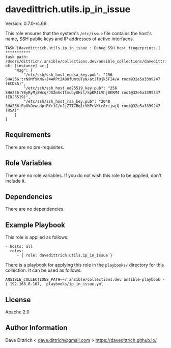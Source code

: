 davedittrich.utils.ip_in_issue
==============================

Version: 0.7.0-rc.69

This role ensures that the system's ``/etc/issue`` file contains the host's
name, SSH public keys and IP addresses of active interfaces.


```
TASK [davedittrich.utils.ip_in_issue : Debug SSH host fingerprints.] ***********
task path: /Users/dittrich/.ansible/collections.dev/ansible_collections/davedittrich/utils/roles/ip_in_issue/tasks/main.yml:75
ok: [instance] => {
    "msg": {
        "/etc/ssh/ssh_host_ecdsa_key.pub": "256 SHA256:trN9Mf9KNG+J4ARPtIA8UfUmtuTyN/atJlOjk5FI4/A root@32e5a3399247 (ECDSA)",
        "/etc/ssh/ssh_host_ed25519_key.pub": "256 SHA256:Y0yRyMj8Wcq/JS2mSsItmubyOHil/kpKRfLVhj8KKM4 root@32e5a3399247 (ED25519)",
        "/etc/ssh/ssh_host_rsa_key.pub": "2048 SHA256:FpOkOewudptRYr1C/nJjZTT7Bq1rVKPcVKtc8rijwjQ root@32e5a3399247 (RSA)"
    }
}
```

Requirements
------------

There are no pre-requisites.

Role Variables
--------------

There are no role variables. If you do not wish this role to be applied, don't include it.

Dependencies
------------

There are no dependencies.

Example Playbook
----------------

This role is applied as follows:

    - hosts: all
      roles:
         - { role: davedittrich.utils.ip_in_issue }

There is a playbook for applying this role in the ``playbooks/`` directory for this
collection.  It can be used as follows:

    ANSIBLE_COLLECTIONS_PATH=~/.ansible/collections.dev ansible-playbook -i 192.168.0.107,  playbooks/ip_in_issue.yml


License
-------

Apache 2.0

Author Information
------------------

Dave Dittrich < dave.dittrich@gmail.com >
https://davedittrich.github.io/
